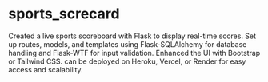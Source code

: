 # sports_screcard
Created a live sports scoreboard with Flask to display real-time scores. Set up routes, models, and templates using Flask-SQLAlchemy for database handling and Flask-WTF for input validation. Enhanced the UI with Bootstrap or Tailwind CSS. can be deployed on Heroku, Vercel, or Render for easy access and scalability.

